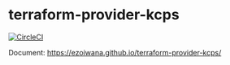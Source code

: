 # terraform-provider-kcps

[![CircleCI](https://circleci.com/gh/ezoiwana/terraform-provider-kcps.svg?style=svg&circle-token=beff95837c3b9c16f09cae027444f36cdd36b005)](https://circleci.com/gh/ezoiwana/terraform-provider-kcps)

Document: https://ezoiwana.github.io/terraform-provider-kcps/

